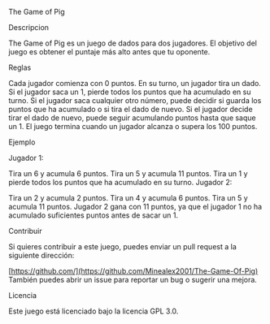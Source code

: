 The Game of Pig

Descripcion

The Game of Pig es un juego de dados para dos jugadores. El objetivo del juego es obtener el puntaje más alto antes que tu oponente.

Reglas

Cada jugador comienza con 0 puntos.
En su turno, un jugador tira un dado.
Si el jugador saca un 1, pierde todos los puntos que ha acumulado en su turno.
Si el jugador saca cualquier otro número, puede decidir si guarda los puntos que ha acumulado o si tira el dado de nuevo.
Si el jugador decide tirar el dado de nuevo, puede seguir acumulando puntos hasta que saque un 1.
El juego termina cuando un jugador alcanza o supera los 100 puntos.

Ejemplo

Jugador 1:

Tira un 6 y acumula 6 puntos.
Tira un 5 y acumula 11 puntos.
Tira un 1 y pierde todos los puntos que ha acumulado en su turno.
Jugador 2:

Tira un 2 y acumula 2 puntos.
Tira un 4 y acumula 6 puntos.
Tira un 5 y acumula 11 puntos.
Jugador 2 gana con 11 puntos, ya que el jugador 1 no ha acumulado suficientes puntos antes de sacar un 1.

Contribuir

Si quieres contribuir a este juego, puedes enviar un pull request a la siguiente dirección:

[https://github.com/](https://github.com/Minealex2001/The-Game-Of-Pig)
También puedes abrir un issue para reportar un bug o sugerir una mejora.

Licencia

Este juego está licenciado bajo la licencia GPL 3.0.
